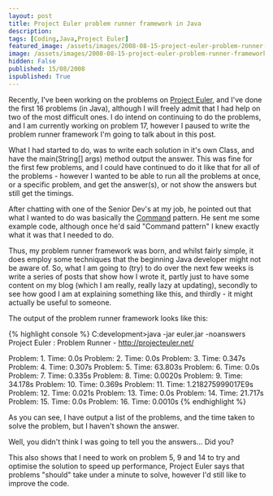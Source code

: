 ```yaml
---
layout: post
title: Project Euler problem runner framework in Java
description: 
tags: [Coding,Java,Project Euler]
featured_image: /assets/images/2008-08-15-project-euler-problem-runner-framework-in-java.png
image: /assets/images/2008-08-15-project-euler-problem-runner-framework-in-java.png
hidden: False
published: 15/08/2008
ispublished: True
---
```

Recently, I've been working on the problems on <a title="Projec Euler!" href="http://projecteuler.net/" target="_blank">Project Euler</a>, and I've done the first 16 problems (in Java), although I will freely admit that I had help on two of the most difficult ones. I do intend on continuing to do the problems, and I am currently working on problem 17, however I paused to write the problem runner framework I'm going to talk about in this post.

What I had started to do, was to write each solution in it's own Class, and have the main(String[] args) method output the answer. This was fine for the first few problems, and I could have continued to do it like that for all of the problems - however I wanted to be able to run all the problems at once, or a specific problem, and get the answer(s), or not show the answers but still get the timings.

After chatting with one of the Senior Dev's at my job, he pointed out that what I wanted to do was basically the <a title="Command Pattern on Wikipedia" href="http://en.wikipedia.org/wiki/Command_pattern" target="_blank">Command</a> pattern. He sent me some example code, although once he'd said "Command pattern" I knew exactly what it was that I needed to do.

Thus, my problem runner framework was born, and whilst fairly simple, it does employ some techniques that the beginning Java developer might not be aware of. So, what I am going to (try) to do over the next few weeks is write a series of posts that show how I wrote it, partly just to have some content on my blog (which I am really, really lazy at updating), secondly to see how good I am at explaining something like this, and thirdly - it might actually be useful to someone.

The output of the problem runner framework looks like this:

{% highlight console %}
C:development&gt;java -jar euler.jar -noanswers
Project Euler : Problem Runner - http://projecteuler.net/

Problem: 1. Time: 0.0s
Problem: 2. Time: 0.0s
Problem: 3. Time: 0.347s
Problem: 4. Time: 0.307s
Problem: 5. Time: 63.803s
Problem: 6. Time: 0.0s
Problem: 7. Time: 0.335s
Problem: 8. Time: 0.0020s
Problem: 9. Time: 34.178s
Problem: 10. Time: 0.369s
Problem: 11. Time: 1.218275999017E9s
Problem: 12. Time: 0.021s
Problem: 13. Time: 0.0s
Problem: 14. Time: 21.717s
Problem: 15. Time: 0.0s
Problem: 16. Time: 0.0010s
{% endhighlight %}

As you can see, I have output a list of the problems, and the time taken to solve the problem, but I haven't shown the answer.

Well, you didn't think I was going to tell you the answers... Did you?

This also shows that I need to work on problem 5, 9 and 14 to try and optimise the solution to speed up performance, Project Euler says that problems "should" take under a minute to solve, however I'd still like to improve the code.

